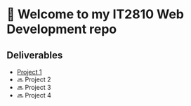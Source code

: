 # 👋 Welcome to my IT2810 Web Development repo

## Deliverables

- [Project 1](/project1)
- 🔜 Project 2
- 🔜 Project 3
- 🔜 Project 4
